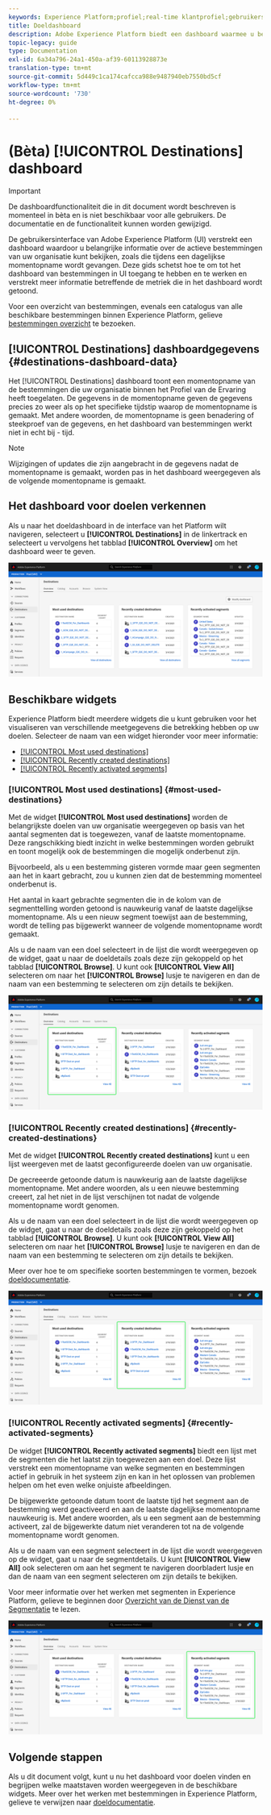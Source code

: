 ```yaml
---
keywords: Experience Platform;profiel;real-time klantprofiel;gebruikersinterface;UI;aanpassing;profiel dashboard;dashboard
title: Doeldashboard
description: Adobe Experience Platform biedt een dashboard waarmee u belangrijke informatie over de actieve doelen van uw organisatie kunt bekijken.
topic-legacy: guide
type: Documentation
exl-id: 6a34a796-24a1-450a-af39-60113928873e
translation-type: tm+mt
source-git-commit: 5d449c1ca174cafcca988e9487940eb7550bd5cf
workflow-type: tm+mt
source-wordcount: '730'
ht-degree: 0%

---
```


# (Bèta) [!UICONTROL Destinations] dashboard

>[!IMPORTANT]
>
>De dashboardfunctionaliteit die in dit document wordt beschreven is momenteel in bèta en is niet beschikbaar voor alle gebruikers. De documentatie en de functionaliteit kunnen worden gewijzigd.

De gebruikersinterface van Adobe Experience Platform (UI) verstrekt een dashboard waardoor u belangrijke informatie over de actieve bestemmingen van uw organisatie kunt bekijken, zoals die tijdens een dagelijkse momentopname wordt gevangen. Deze gids schetst hoe te om tot het dashboard van bestemmingen in UI toegang te hebben en te werken en verstrekt meer informatie betreffende de metriek die in het dashboard wordt getoond.

Voor een overzicht van bestemmingen, evenals een catalogus van alle beschikbare bestemmingen binnen Experience Platform, gelieve [bestemmingen overzicht](../../destinations/home.md) te bezoeken.

## [!UICONTROL Destinations] dashboardgegevens  {#destinations-dashboard-data}

Het [!UICONTROL Destinations] dashboard toont een momentopname van de bestemmingen die uw organisatie binnen het Profiel van de Ervaring heeft toegelaten. De gegevens in de momentopname geven de gegevens precies zo weer als op het specifieke tijdstip waarop de momentopname is gemaakt. Met andere woorden, de momentopname is geen benadering of steekproef van de gegevens, en het dashboard van bestemmingen werkt niet in echt bij - tijd.

>[!NOTE]
>
>Wijzigingen of updates die zijn aangebracht in de gegevens nadat de momentopname is gemaakt, worden pas in het dashboard weergegeven als de volgende momentopname is gemaakt.

## Het dashboard voor doelen verkennen

Als u naar het doeldashboard in de interface van het Platform wilt navigeren, selecteert u **[!UICONTROL Destinations]** in de linkertrack en selecteert u vervolgens het tabblad **[!UICONTROL Overview]** om het dashboard weer te geven.

![](../images/destinations/dashboard-overview.png)

## Beschikbare widgets

Experience Platform biedt meerdere widgets die u kunt gebruiken voor het visualiseren van verschillende meetgegevens die betrekking hebben op uw doelen. Selecteer de naam van een widget hieronder voor meer informatie:

* [[!UICONTROL Most used destinations]](#most-used-destinations)
* [[!UICONTROL Recently created destinations]](#recently-created-destinations)
* [[!UICONTROL Recently activated segments]](#recently-activated-segments)

### [!UICONTROL Most used destinations] {#most-used-destinations}

Met de widget **[!UICONTROL Most used destinations]** worden de belangrijkste doelen van uw organisatie weergegeven op basis van het aantal segmenten dat is toegewezen, vanaf de laatste momentopname. Deze rangschikking biedt inzicht in welke bestemmingen worden gebruikt en toont mogelijk ook de bestemmingen die mogelijk onderbenut zijn.

Bijvoorbeeld, als u een bestemming gisteren vormde maar geen segmenten aan het in kaart gebracht, zou u kunnen zien dat de bestemming momenteel onderbenut is.

Het aantal in kaart gebrachte segmenten die in de kolom van de segmenttelling worden getoond is nauwkeurig vanaf de laatste dagelijkse momentopname. Als u een nieuw segment toewijst aan de bestemming, wordt de telling pas bijgewerkt wanneer de volgende momentopname wordt gemaakt.

Als u de naam van een doel selecteert in de lijst die wordt weergegeven op de widget, gaat u naar de doeldetails zoals deze zijn gekoppeld op het tabblad **[!UICONTROL Browse]**. U kunt ook **[!UICONTROL View All]** selecteren om naar het **[!UICONTROL Browse]** lusje te navigeren en dan de naam van een bestemming te selecteren om zijn details te bekijken.

![](../images/destinations/most-used-destinations.png)

### [!UICONTROL Recently created destinations] {#recently-created-destinations}

Met de widget **[!UICONTROL Recently created destinations]** kunt u een lijst weergeven met de laatst geconfigureerde doelen van uw organisatie.

De gecreeerde getoonde datum is nauwkeurig aan de laatste dagelijkse momentopname. Met andere woorden, als u een nieuwe bestemming creeert, zal het niet in de lijst verschijnen tot nadat de volgende momentopname wordt genomen.

Als u de naam van een doel selecteert in de lijst die wordt weergegeven op de widget, gaat u naar de doeldetails zoals deze zijn gekoppeld op het tabblad **[!UICONTROL Browse]**. U kunt ook **[!UICONTROL View All]** selecteren om naar het **[!UICONTROL Browse]** lusje te navigeren en dan de naam van een bestemming te selecteren om zijn details te bekijken.

Meer over hoe te om specifieke soorten bestemmingen te vormen, bezoek [doeldocumentatie](../../destinations/home.md).

![](../images/destinations/recently-created-destinations.png)

### [!UICONTROL Recently activated segments] {#recently-activated-segments}

De widget **[!UICONTROL Recently activated segments]** biedt een lijst met de segmenten die het laatst zijn toegewezen aan een doel. Deze lijst verstrekt een momentopname van welke segmenten en bestemmingen actief in gebruik in het systeem zijn en kan in het oplossen van problemen helpen om het even welke onjuiste afbeeldingen.

De bijgewerkte getoonde datum toont de laatste tijd het segment aan de bestemming werd geactiveerd en aan de laatste dagelijkse momentopname nauwkeurig is. Met andere woorden, als u een segment aan de bestemming activeert, zal de bijgewerkte datum niet veranderen tot na de volgende momentopname wordt genomen.

Als u de naam van een segment selecteert in de lijst die wordt weergegeven op de widget, gaat u naar de segmentdetails. U kunt **[!UICONTROL View All]** ook selecteren om aan het segment te navigeren doorbladert lusje en dan de naam van een segment selecteren om zijn details te bekijken.

Voor meer informatie over het werken met segmenten in Experience Platform, gelieve te beginnen door [Overzicht van de Dienst van de Segmentatie](../../segmentation/home.md) te lezen.

![](../images/destinations/recently-activated-segments.png)

## Volgende stappen

Als u dit document volgt, kunt u nu het dashboard voor doelen vinden en begrijpen welke maatstaven worden weergegeven in de beschikbare widgets. Meer over het werken met bestemmingen in Experience Platform, gelieve te verwijzen naar [doeldocumentatie](../../destinations/home.md).
